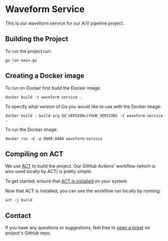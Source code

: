 # Waveform Service

This is our waveform service for our A/V pipeline project.

## Building the Project

To run the project run: 

`go run main.go`

## Creating a Docker image 

To run on Docker first build the Docker image: 

`docker build -t waveform-service .`

To specify what version of Go you would like to use with the Docker image:

`docker build --build-arg GO_VERSION=[YOUR_VERSION] -t waveform-service .`

To run the Docker image: 

`docker run -d -p 8888:8888 waveform-service`

## Compiling on ACT 

We use [ACT](https://github.com/nektos/act) to build the project. Our GitHub Actions' workflow (which is also used locally by ACT) is pretty simple.

To get started, ensure that [ACT is installed](https://nektosact.com/installation/index.html) on your system.

Now that ACT is installed, you can see the workflow run locally by running: 

`act -j build`

## Contact

If you have any questions or suggestions, feel free to [open a ticket](https://github.com/UCLALibrary/waveform-service/issues) on project's GitHub repo.
